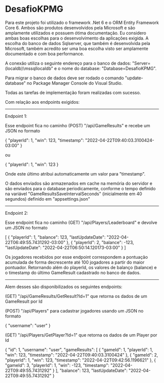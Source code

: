 # DesafioKPMG

Para este projeto foi utilizado o framework .Net 6 e o ORM Entity Framework Core 6. Ambos são produtos desenvolvidos pela Microsoft e são amplamente utilizados e possuem ótima documentação. Eu considero ambas boas escolhas para o desenvolvimento da aplicações exigida. A escolha do banco de dados Sqlserver, que também é desenvolvida pela Microsoft, também acredito ser uma boa escolha visto ser amplamente documentado e com boa performance.

A conexão utiliza o seguinte endereço para o banco de dados: "Server=(localdb)\mssqllocaldb\" e o nome do database: "Database=DesafioKPMG".

Para migrar o banco de dados deve ser rodado o comando "update-database" no Package Manager Console do Visual Studio.

Todas as tarefas de implementação foram realizadas com sucesso.

Com relação aos endpoints exigidos:

----------------------------------------

Endpoint 1:

Esse endpoint fica no caminho (POST) "/api/GameResults" e recebe um JSON no formato
	
{
  "playerId": 1,
  "win": 123,
  "timestamp": "2022-04-22T09:40:03.3100424-03:00"
}

ou

{
  "playerId": 1,
  "win": 123
}

Onde este último atribui automaticamente um valor para "timestamp".

O dados enviados são armazenados em cache na memória do servidor e são enviados para o database periodicamente, conforme o tempo definido na variável "GameResultsSaveIntervalSeconds" (inicialmente em 40 segundos) definido em "appsettings.json"

----------------------------------------

Endpoint 2:

Esse endpoint fica no caminho (GET) "/api/Players/Leaderboard" e devolve um JSON no formato

[
  {
    "playerId": 1,
    "balance": 123,
    "lastUpdateDate": "2022-04-22T06:49:55.7431292-03:00"
  },
  {
    "playerId": 2,
    "balance": -123,
    "lastUpdateDate": "2022-04-22T06:50:14.120173-03:00"
  }
]

Os jogadores recebidos por esse endpoint correspondem a pontuação acumulada de forma decrescente até 100 jogadores a partir do maior pontuador. Retornando além do playerId, os valores de balanço (balance) e o timestamp do último GameResult cadastrado no banco de dados.

----------------------------------------

Alem desses são disponibilizados os seguintes endpoints:

(GET) "/api/GameResults/GetResult?Id=1" que retorna os dados de um GameResult por Id

(POST) "/api/Players" para cadastrar jogadores usando um JSON no formato

{
  "username": "user"
}

(GET) "/api/Players/GetPlayer?Id=1" que retorna os dados de um Player por Id

{
  "id": 1,
  "username": "user",
  "gameResults": [
    {
      "gameId": 1,
      "playerId": 1,
      "win": 123,
      "timestamp": "2022-04-22T09:40:03.3100424"
    },
    {
      "gameId": 2,
      "playerId": 1,
      "win": 123,
      "timestamp": "2022-04-22T09:42:56.1196621"
    },
    {
      "gameId": 3,
      "playerId": 1,
      "win": -123,
      "timestamp": "2022-04-22T09:49:55.7431292"
    }
  ],
  "balance": 123,
  "lastUpdateDate": "2022-04-22T09:49:55.7431292"
}
